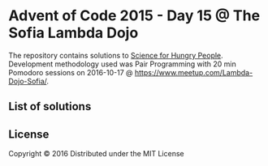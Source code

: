 # Advent of Code 2015 - Day 15 @ The Sofia Lambda Dojo

The repository contains solutions to [Science for Hungry People](http://adventofcode.com/2015/day/15).
Development methodology used was Pair Programming with 20 min Pomodoro sessions on 2016-10-17 @ https://www.meetup.com/Lambda-Dojo-Sofia/.

## List of solutions

## License

Copyright © 2016
Distributed under the MIT License
